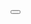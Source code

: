 <APP>
    <HEADER>
        <CONTAINER>
            <DIV1>
                <LINK href>
                    <SPAN></SPAN>
                </LINK>
            </DIV1>
            <DIV2>
                <NAVLINK>
                    <LISTITEM></LISTITEM>
                    <LISTITEM></LISTITEM>
                    <LISTITEM></LISTITEM>
                </NAVLINK>
            </DIV2>
            <DIV3>
                <SOCIALLINKS>
                </SOCIALLINKS>
            </DIV3>
        </CONTAINER>
    </HEADER>
    <MAINSECTION>
        <SECTIONTITLE>
            <SECTIONTEXT>
                <BUTTON>
                </BUTTON>
            </SECTIONTEXT>
        </SECTIONTITLE>
    </MAINSECTION>
    <PROJECTSECTION>
        <SECTIONTITLE>
            <GRIDCONTAINER>
                <BLOGCARD>
                    <IMG></IMG>
                    <BLOGTITLE></BLOGTITLE>
                    <CARDINFO>
                        <TAGLIST>
                            <LISTITEM></LISTITEM>
                            <LISTITEM></LISTITEM>
                            <LISTITEM></LISTITEM>
                        </TAGLIST>
                    </CARDINFO>
                    <UTILITYLIST>
                        <EXTERNALLINKS></EXTERNALLINKS>
                        <EXTERNALLINKS></EXTERNALLINKS>
                    </UTILITYLIST>
                </BLOGCARD>
            </GRIDCONTAINER>
        </SECTIONTITLE>
    </PROJECTSECTION>


</APP>
